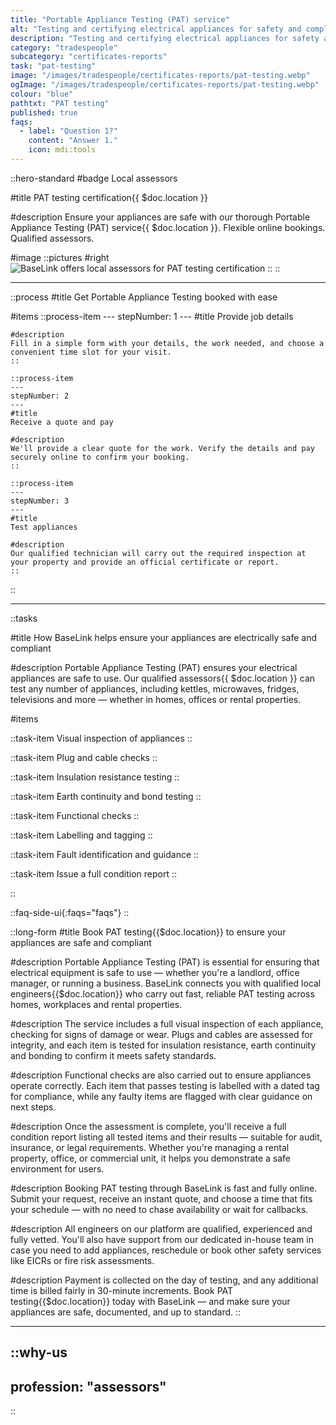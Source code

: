 ```yaml
---
title: "Portable Appliance Testing (PAT) service"
alt: "Testing and certifying electrical appliances for safety and compliance"
description: "Testing and certifying electrical appliances for safety and compliance"
category: "tradespeople"
subcategory: "certificates-reports"
task: "pat-testing"
image: "/images/tradespeople/certificates-reports/pat-testing.webp"
ogImage: "/images/tradespeople/certificates-reports/pat-testing.webp"
colour: "blue"
pathtxt: "PAT testing"
published: true
faqs:
  - label: "Question 1?"
    content: "Answer 1."
    icon: mdi:tools
---
```


::hero-standard
#badge
Local assessors

#title
PAT testing certification{{ $doc.location }}

#description
Ensure your appliances are safe with our thorough Portable Appliance Testing (PAT) service{{ $doc.location }}. Flexible online bookings. Qualified assessors.

#image
    ::pictures
    #right
    ![BaseLink offers local assessors for PAT testing certification](/images/tradespeople/certificates-reports/pat-testing.webp)
    ::
::

---

::process
#title
Get Portable Appliance Testing booked with ease

#items
    ::process-item
    ---
    stepNumber: 1
    ---
    #title
    Provide job details

    #description
    Fill in a simple form with your details, the work needed, and choose a convenient time slot for your visit.
    ::
    
    ::process-item
    ---
    stepNumber: 2
    ---
    #title
    Receive a quote and pay

    #description
    We'll provide a clear quote for the work. Verify the details and pay securely online to confirm your booking.
    ::

    ::process-item
    ---
    stepNumber: 3
    ---
    #title
    Test appliances

    #description
    Our qualified technician will carry out the required inspection at your property and provide an official certificate or report.
    ::
::

---

::tasks

#title
How BaseLink helps ensure your appliances are electrically safe and compliant

#description
Portable Appliance Testing (PAT) ensures your electrical appliances are safe to use. Our qualified assessors{{ $doc.location }} can test any number of appliances, including kettles, microwaves, fridges, televisions and more — whether in homes, offices or rental properties.

#items

  ::task-item
  Visual inspection of appliances
  ::

  ::task-item
  Plug and cable checks
  ::

  ::task-item
  Insulation resistance testing
  ::

  ::task-item
  Earth continuity and bond testing
  ::

  ::task-item
  Functional checks
  ::

  ::task-item
  Labelling and tagging
  ::

  ::task-item
  Fault identification and guidance
  ::

  ::task-item
  Issue a full condition report
  ::

::


::faq-side-ui{:faqs="faqs"}
::



::long-form
#title
Book PAT testing{{$doc.location}} to ensure your appliances are safe and compliant

#description
Portable Appliance Testing (PAT) is essential for ensuring that electrical equipment is safe to use — whether you're a landlord, office manager, or running a business. BaseLink connects you with qualified local engineers{{$doc.location}} who carry out fast, reliable PAT testing across homes, workplaces and rental properties.

#description
The service includes a full visual inspection of each appliance, checking for signs of damage or wear. Plugs and cables are assessed for integrity, and each item is tested for insulation resistance, earth continuity and bonding to confirm it meets safety standards.

#description
Functional checks are also carried out to ensure appliances operate correctly. Each item that passes testing is labelled with a dated tag for compliance, while any faulty items are flagged with clear guidance on next steps.

#description
Once the assessment is complete, you'll receive a full condition report listing all tested items and their results — suitable for audit, insurance, or legal requirements. Whether you're managing a rental property, office, or commercial unit, it helps you demonstrate a safe environment for users.

#description
Booking PAT testing through BaseLink is fast and fully online. Submit your request, receive an instant quote, and choose a time that fits your schedule — with no need to chase availability or wait for callbacks.

#description
All engineers on our platform are qualified, experienced and fully vetted. You'll also have support from our dedicated in-house team in case you need to add appliances, reschedule or book other safety services like EICRs or fire risk assessments.

#description
Payment is collected on the day of testing, and any additional time is billed fairly in 30-minute increments. Book PAT testing{{$doc.location}} today with BaseLink — and make sure your appliances are safe, documented, and up to standard.
::

---

::why-us
---
profession: "assessors"
---
::